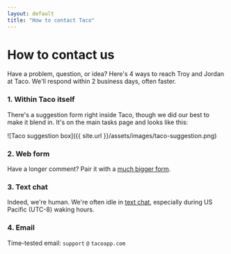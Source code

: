 ```yaml
---
layout: default
title: "How to contact Taco"
---
```


# How to contact us

Have a problem, question, or idea? Here's 4 ways to reach Troy and Jordan at Taco. We'll respond within 2 business days, often faster.

### 1. Within Taco itself

There's a suggestion form right inside Taco, though we did our best to make it blend in. It's on the main tasks page and looks like this:

![Taco suggestion box]({{ site.url }}/assets/images/taco-suggestion.png)

### 2. Web form

Have a longer comment? Pair it with a [much bigger form](https://tacoapp.com/feedback).

### 3. Text chat

Indeed, we're human. We're often idle in [text chat](https://tacoapp.com/chat), especially during US Pacific (UTC-8) waking hours.

### 4. Email

Time-tested email: `support` `@` `tacoapp.com`
